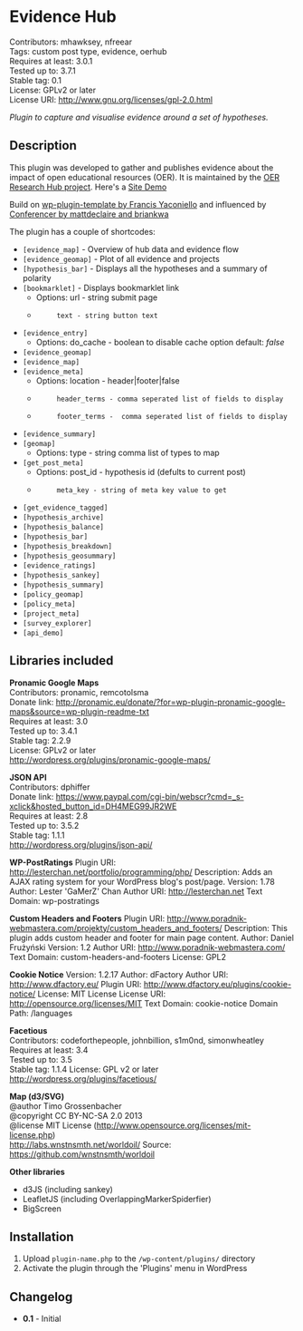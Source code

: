 Evidence Hub 
====
Contributors: mhawksey, nfreear  
Tags: custom post type, evidence, oerhub   
Requires at least: 3.0.1  
Tested up to: 3.7.1  
Stable tag: 0.1    
License: GPLv2 or later  
License URI: http://www.gnu.org/licenses/gpl-2.0.html  

*Plugin to capture and visualise evidence around a set of hypotheses.*

Description
----

This plugin was developed to gather and publishes evidence about the impact of open educational resources (OER). It is maintained by the [OER Research Hub project](http://oerresearchhub.org/). Here's a [Site Demo](http://sites.hawksey.info/oerhub/)

Build on [wp-plugin-template by Francis Yaconiello](https://github.com/fyaconiello/wp_plugin_template) and influenced by [Conferencer by mattdeclaire and
briankwa](http://wordpress.org/plugins/conferencer/)

The plugin has a couple of shortcodes:  
* `[evidence_map]` - Overview of hub data and evidence flow  
* `[evidence_geomap]` - Plot of all evidence and projects  
* `[hypothesis_bar]` - Displays all the hypotheses and a summary of polarity 
* `[bookmarklet]` - Displays bookmarklet link 
  * Options: url - string submit page
  *          text - string button text
* `[evidence_entry]`
  * Options: do_cache - boolean to disable cache option default: *false*
* `[evidence_geomap]`	
* `[evidence_map]	`
* `[evidence_meta]`	
  * Options: location - header|footer|false
  *          header_terms - comma seperated list of fields to display
  *          footer_terms -  comma seperated list of fields to display
* `[evidence_summary]`	
* `[geomap]`
  * Options: type - string comma list of types to map
* `[get_post_meta]`	
  * Options: post_id - hypothesis id (defults to current post)
  *          meta_key - string of meta key value to get
* `[get_evidence_tagged]`	
* `[hypothesis_archive]`	
* `[hypothesis_balance]`	
* `[hypothesis_bar]`
* `[hypothesis_breakdown]`
* `[hypothesis_geosummary]`	
* `[evidence_ratings]`
* `[hypothesis_sankey]`	
* `[hypothesis_summary]`	
* `[policy_geomap]`
* `[policy_meta]`
* `[project_meta]`		
* `[survey_explorer]`
* `[api_demo]`

Libraries included
----

**Pronamic Google Maps**  
Contributors: pronamic, remcotolsma   
Donate link: http://pronamic.eu/donate/?for=wp-plugin-pronamic-google-maps&source=wp-plugin-readme-txt  
Requires at least: 3.0  
Tested up to: 3.4.1  
Stable tag: 2.2.9  
License: GPLv2 or later  
http://wordpress.org/plugins/pronamic-google-maps/  

**JSON API**  
Contributors: dphiffer  
Donate link: https://www.paypal.com/cgi-bin/webscr?cmd=_s-xclick&hosted_button_id=DH4MEG99JR2WE  
Requires at least: 2.8  
Tested up to: 3.5.2  
Stable tag: 1.1.1  
http://wordpress.org/plugins/json-api/  

**WP-PostRatings**
Plugin URI: http://lesterchan.net/portfolio/programming/php/
Description: Adds an AJAX rating system for your WordPress blog's post/page.
Version: 1.78
Author: Lester 'GaMerZ' Chan
Author URI: http://lesterchan.net
Text Domain: wp-postratings

**Custom Headers and Footers**
Plugin URI: http://www.poradnik-webmastera.com/projekty/custom_headers_and_footers/
Description: This plugin adds custom header and footer for main page content.
Author: Daniel Frużyński
Version: 1.2
Author URI: http://www.poradnik-webmastera.com/
Text Domain: custom-headers-and-footers
License: GPL2

**Cookie Notice**
Version: 1.2.17
Author: dFactory
Author URI: http://www.dfactory.eu/
Plugin URI: http://www.dfactory.eu/plugins/cookie-notice/
License: MIT License
License URI: http://opensource.org/licenses/MIT
Text Domain: cookie-notice
Domain Path: /languages

**Facetious**  
Contributors: codeforthepeople, johnbillion, s1m0nd, simonwheatley  
Requires at least: 3.4  
Tested up to: 3.5  
Stable tag: 1.1.4 
License: GPL v2 or later  
http://wordpress.org/plugins/facetious/  

**Map (d3/SVG)**  
@author    		Timo Grossenbacher  
@copyright		CC BY-NC-SA 2.0 2013  
@license		MIT License (http://www.opensource.org/licenses/mit-license.php)  
http://labs.wnstnsmth.net/worldoil/
Source: https://github.com/wnstnsmth/worldoil 

**Other libraries**   
+ d3JS (including sankey)
+ LeafletJS (including OverlappingMarkerSpiderfier)
+ BigScreen


Installation
----

1. Upload `plugin-name.php` to the `/wp-content/plugins/` directory
1. Activate the plugin through the 'Plugins' menu in WordPress

Changelog
----

* **0.1** - Initial


